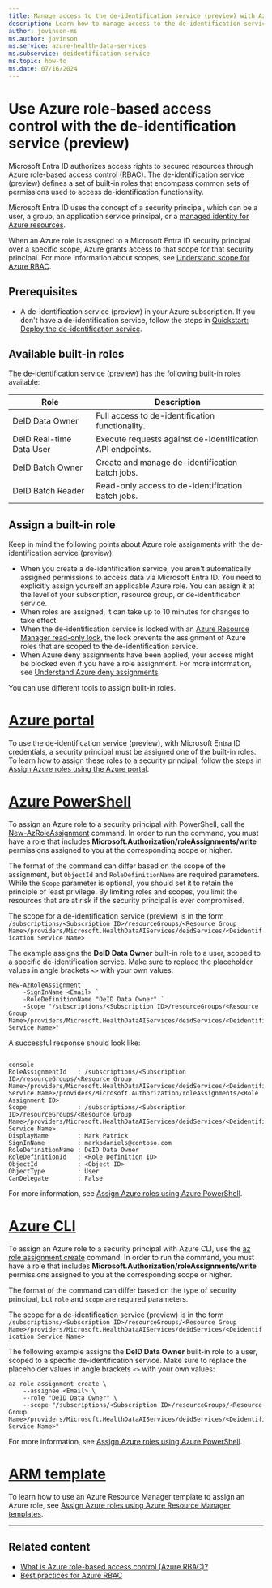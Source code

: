 ```yaml
---
title: Manage access to the de-identification service (preview) with Azure role-based access control (RBAC) in Azure Health Data Services
description: Learn how to manage access to the de-identification service (preview) using Azure role-based access control.
author: jovinson-ms
ms.author: jovinson
ms.service: azure-health-data-services
ms.subservice: deidentification-service
ms.topic: how-to
ms.date: 07/16/2024
---
```


# Use Azure role-based access control with the de-identification service (preview)

Microsoft Entra ID authorizes access rights to secured resources through Azure role-based access control (RBAC). The de-identification service (preview) defines a set of built-in roles that encompass common sets of permissions used to access de-identification functionality.

Microsoft Entra ID uses the concept of a security principal, which can be a user, a group, an application service principal, or a [managed identity for Azure resources](/entra/identity/managed-identities-azure-resources/overview).

When an Azure role is assigned to a Microsoft Entra ID security principal over a specific scope, Azure grants access to that scope for that security principal. For more information about scopes, see [Understand scope for Azure RBAC](/azure/role-based-access-control/scope-overview).

## Prerequisites

- A de-identification service (preview) in your Azure subscription. If you don't have a de-identification service, follow the steps in [Quickstart: Deploy the de-identification service](quickstart.md).

## Available built-in roles

The de-identification service (preview) has the following built-in roles available:

|Role |Description |
|-----|------------|
|DeID Data Owner |Full access to de-identification functionality. |
|DeID Real-time Data User |Execute requests against de-identification API endpoints. |
|DeID Batch Owner |Create and manage de-identification batch jobs. |
|DeID Batch Reader |Read-only access to de-identification batch jobs. |

## Assign a built-in role

Keep in mind the following points about Azure role assignments with the de-identification service (preview):

- When you create a de-identification service, you aren't automatically assigned permissions to access data via Microsoft Entra ID. You need to explicitly assign yourself an applicable Azure role. You can assign it at the level of your subscription, resource group, or de-identification service.
- When roles are assigned, it can take up to 10 minutes for changes to take effect.
- When the de-identification service is locked with an [Azure Resource Manager read-only lock](/azure/azure-resource-manager/management/lock-resources), the lock prevents the assignment of Azure roles that are scoped to the de-identification service.
- When Azure deny assignments have been applied, your access might be blocked even if you have a role assignment. For more information, see [Understand Azure deny assignments](/azure/role-based-access-control/deny-assignments).

You can use different tools to assign built-in roles.

# [Azure portal](#tab/azure-portal)

To use the de-identification service (preview), with Microsoft Entra ID credentials, a security principal must be assigned one of the built-in roles. To learn how to assign these roles to a security principal, follow the steps in [Assign Azure roles using the Azure portal](/azure/role-based-access-control/role-assignments-portal).

# [Azure PowerShell](#tab/azure-powershell)

To assign an Azure role to a security principal with PowerShell, call the [New-AzRoleAssignment](/powershell/module/az.resources/new-azroleassignment) command. In order to run the command, you must have a role that includes **Microsoft.Authorization/roleAssignments/write** permissions assigned to you at the corresponding scope or higher.

The format of the command can differ based on the scope of the assignment, but `ObjectId` and `RoleDefinitionName` are required parameters. While the `Scope` parameter is optional, you should set it to retain the principle of least privilege. By limiting roles and scopes, you limit the resources that are at risk if the security principal is ever compromised.

The scope for a de-identification service (preview) is in the form `/subscriptions/<Subscription ID>/resourceGroups/<Resource Group Name>/providers/Microsoft.HealthDataAIServices/deidServices/<Deidentification Service Name>`

The example assigns the **DeID Data Owner** built-in role to a user, scoped to a specific de-identification service. Make sure to replace the placeholder values 
in angle brackets `<>` with your own values:

```azurepowershell
New-AzRoleAssignment 
	-SignInName <Email> `
	-RoleDefinitionName "DeID Data Owner" `
	-Scope "/subscriptions/<Subscription ID>/resourceGroups/<Resource Group Name>/providers/Microsoft.HealthDataAIServices/deidServices/<Deidentification Service Name>"
```

A successful response should look like:

```

console
RoleAssignmentId   : /subscriptions/<Subscription ID>/resourceGroups/<Resource Group Name>/providers/Microsoft.HealthDataAIServices/deidServices/<Deidentification Service Name>/providers/Microsoft.Authorization/roleAssignments/<Role Assignment ID>
Scope              : /subscriptions/<Subscription ID>/resourceGroups/<Resource Group Name>/providers/Microsoft.HealthDataAIServices/deidServices/<Deidentification Service Name>
DisplayName        : Mark Patrick
SignInName         : markpdaniels@contoso.com
RoleDefinitionName : DeID Data Owner
RoleDefinitionId   : <Role Definition ID>
ObjectId           : <Object ID>
ObjectType         : User
CanDelegate        : False

```

For more information, see [Assign Azure roles using Azure PowerShell](/azure/role-based-access-control/role-assignments-powershell).

# [Azure CLI](#tab/azure-pcli)

To assign an Azure role to a security principal with Azure CLI, use the [az role assignment create](/cli/azure/role/assignment) command. In order to run the command, you must have a role that includes **Microsoft.Authorization/roleAssignments/write** permissions assigned to you at the corresponding scope or higher.

The format of the command can differ based on the type of security principal, but `role` and `scope` are required parameters.

The scope for a de-identification service (preview) is in the form `/subscriptions/<Subscription ID>/resourceGroups/<Resource Group Name>/providers/Microsoft.HealthDataAIServices/deidServices/<Deidentification Service Name>`

The following example assigns the **DeID Data Owner** built-in role to a user, scoped to a specific de-identification service. Make sure to replace the placeholder values in angle brackets `<>` with your own values:

```azurecli
az role assignment create \
	--assignee <Email> \
	--role "DeID Data Owner" \
	--scope "/subscriptions/<Subscription ID>/resourceGroups/<Resource Group Name>/providers/Microsoft.HealthDataAIServices/deidServices/<Deidentification Service Name>"
```

For more information, see [Assign Azure roles using Azure PowerShell](/azure/role-based-access-control/role-assignments-cli).

# [ARM template](#tab/azure-resource-manager)

To learn how to use an Azure Resource Manager template to assign an Azure role, see [Assign Azure roles using Azure Resource Manager templates](/azure/role-based-access-control/role-assignments-template).

---

## Related content

- [What is Azure role-based access control (Azure RBAC)?](/azure/role-based-access-control/overview)
- [Best practices for Azure RBAC](/azure/role-based-access-control/best-practices)
